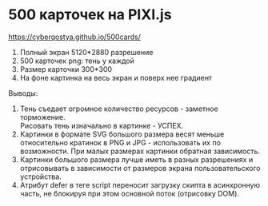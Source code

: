 # 500 карточек на PIXI.js

<a href="https://cyberqostya.github.io/500cards/" target="_blank">https://cyberqostya.github.io/500cards/</a>

1. Полный экран 5120\*2880 разрешение
2. 500 карточек png: тень у каждой
3. Размер карточки 300\*300
4. На фоне картинка на весь экран и поверх нее градиент

Выводы:

1. Тень съедает огромное количество ресурсов - заметное торможение.  
   Рисовать тень изначально в картинке - УСПЕХ.
2. Картинки в формате SVG большого размера весят меньше относительно кратинок в PNG и JPG - использовать их по возможности. При малых размерах картинки обратная зависимость.
3. Картинки большого размера лучше иметь в разных разрешениях и отрисовывать в зависимости от размеров экрана пользовательского устройства.
4. Атрибут defer в теге script переносит загрузку скипта в асинхронную часть, не блокируя при этом основной поток (отрисовку DOM). 

